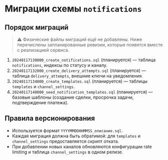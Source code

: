 # Миграции схемы `notifications`

## Порядок миграций

> ⚠️ Физические файлы миграций ещё не добавлены. Ниже перечислены запланированные ревизии, которые появятся вместе с реализацией сервиса.

1. `20240117130000_create_notifications.sql` (планируется) — таблица `notifications`, индексы по статусу и каналу.
2. `20240117132000_create_delivery_attempts.sql` (планируется) — таблица `delivery_attempts`, внешние ключи на уведомления.
3. `20240117134000_create_templates.sql` (планируется) — таблицы `templates` и `channel_settings`.
4. `20240117140000_seed_notification_templates.sql` (планируется) — базовые шаблоны (создание сделки, просрочка задачи, подтверждение платежа).

## Правила версионирования

* Используется формат `YYYYMMDDHHMMSS_описание.sql`.
* Каждая миграция должна быть обратимой: для `templates` и `channel_settings` предоставляется скрипт отката.
* При добавлении новых каналов обновляются конфигурации rate limiting и таблица `channel_settings` в одном релизе.
